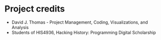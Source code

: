 # Project credits

* David J. Thomas - Project Management, Coding, Visualizations, and Analysis
* Students of HIS4936, Hacking History: Programming Digital Scholarship

